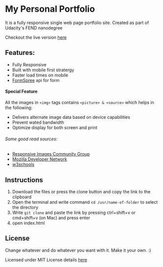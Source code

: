 # My Personal Portfolio

It is a fully responsive single web page portfolio site. Created as part of Udacity's FEND nanodegree

Checkout the live version  [here](https://gautamgahlawat.github.io/my-portfolio/)


## Features:

- Fully Responsive
- Built with mobile first stratergy
- Faster load times on mobile
- [FormSpree](https://formspree.io/) api for form

#### Special Feature

All the images in `<img>` tags contains `<picture> & <source>` which helps in the following:

- Delivers alternate image data based on device capabilities
- Prevent wated bandwidth
- Optimize display for both screen and print

###### Some good read sources:

- [Responsive Images Community Group](http://responsiveimages.org/)
- [Mozilla Developer Network](https://developer.mozilla.org/en/docs/Web/HTML/Element/picture)
- [w3schools](http://www.w3schools.com/tags/tag_picture.asp)


## Instructions

1. Download the files or press the clone button and copy the link to the clipboard
2. Open the terminal and write command `cd /usr/name-of-folder` to select the directory
3. Write `git clone` and paste the link by pressing ctrl+shift+v or cmd+shift+v (on Mac) and press enter
4. open index.html


## License

Change whatever and do whatever you want with it. Make it your own. :)

Licensed under MIT License details [here](https://github.com/gautamgahlawat/my-portfolio/blob/master/LICENSE)

